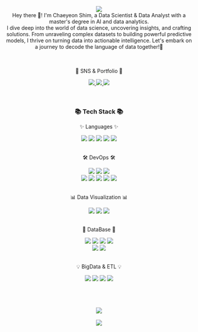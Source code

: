 

<div align=center>
	<img src="https://capsule-render.vercel.app/api?type=venom&color=6FC7E1&height=300&section=header&text=Chaeyeon's%20Github!&fontSize=90" />	
  <br>
  Hey there 👋! I'm Chaeyeon Shim, a Data Scientist & Data Analyst with a master's degree in AI and data analytics. 
  <br>
  I dive deep into the world of data science, uncovering insights, and crafting solutions. From unraveling complex datasets to building powerful predictive models, I thrive on turning data into actionable intelligence. Let's embark on a journey to decode the language of data together!🚀

</div>

<br>

<br>
<div align=center>
	<p>🎨 SNS & Portfolio 🎨</p>
</div>
<div align=center>
	<a href="https://www.linkedin.com/in/chaeyeonshim0930">
		<img src="https://img.shields.io/badge/LinkedIn-0A66C2?style=flat&logo=LinkedIn&logoColor=white" />
	</a>
	<a href="mailto:chaeyeon2367@gmail.com">
		<img src="https://img.shields.io/badge/Mail-30B980?style=flat&logo=Gmail&logoColor=white" />
	</a>
	<a href="https://www.instagram.com/chaeyeon__0930">
		<img src="https://img.shields.io/badge/Instagram-E4405F?style=flat&logo=Instagram&logoColor=white" />
	</a>
	<br>
</div>

<br>

<br>

<div align=center>
	<h3>📚 Tech Stack 📚</h3>
	<p>✨ Languages ✨</p>
</div>

<div align="center">
	<img src="https://img.shields.io/badge/Python-3776AB?style=flat&logo=Python&logoColor=white" />
	<img src="https://img.shields.io/badge/Tensorflow-FF6F00?style=flat&logo=Tensorflow&logoColor=white" />
	<img src="https://img.shields.io/badge/Pytorch-EE4C2C?style=flat&logo=Pytorch&logoColor=white" />
  <img src="https://img.shields.io/badge/Java-007396?style=flat&logo=Conda-Forge&logoColor=white" />
  <img src="https://img.shields.io/badge/LangChain-0891D1?style=flat&logo=Syncthing&logoColor=white" />  
</div>
<br>
<div align=center>
	<p>🛠 DevOps 🛠</p>
</div>
<div align=center>
	<img src="https://img.shields.io/badge/Pycharm-000000?style=flat&logo=Pycharm&logoColor=white" />
	<img src="https://img.shields.io/badge/Visual%20Studio%20Code-007ACC?style=flat&logo=VisualStudioCode&logoColor=white" />
  <img src="https://img.shields.io/badge/AWS Sagemaker-FF9900?style=flat&logo=Amazon EC2&logoColor=white" />
	<br>
	<img src="https://img.shields.io/badge/Google%20Cloud%20Composer-4285F4?style=flat&logo=Google Cloud Composer&logoColor=white" />
	<img src="https://img.shields.io/badge/AWS-232F3E?style=flat&logo=AmazonAWS&logoColor=white" />
  <img src="https://img.shields.io/badge/Microsoft Excel-217346?style=flat&logo=MicrosoftExcel&logoColor=white" />
	<img src="https://img.shields.io/badge/Git-F05032?style=flat&logo=Git&logoColor=white" />
  <img src="https://img.shields.io/badge/Bash-4EAA25?style=flat&logo=GNU Bash&logoColor=white" />
</div>
<br>
<div align=center>
	<p>📊 Data Visualization 📊</p>
</div>
<div align=center>
	<img src="https://img.shields.io/badge/Power%20BI-F2C811?style=flat&logo=Power BI&logoColor=white" />
	<img src="https://img.shields.io/badge/Plotly-3F4F75?style=flat&logo=Plotly&logoColor=white" />
	<img src="https://img.shields.io/badge/Streamlit-FF4B4B?style=flat&logo=Streamlit&logoColor=white" />
</div>
<br>
<div align=center>
	<p>📁 DataBase 📁</p>
</div>
<div align=center>
	<img src="https://img.shields.io/badge/MySQL-4479A1?style=flat&logo=MySQL&logoColor=white" />
	<img src="https://img.shields.io/badge/OracleSQL-F80000?style=flat&logo=Oracle&logoColor=white" />
	<img src="https://img.shields.io/badge/Google%20BigQuery-669DF6?style=flat&logo=Google BigQuery&logoColor=white" />
  <img src="https://img.shields.io/badge/MongoDB-47A248?style=flat&logo=MongoDB&logoColor=white" />
  <br>
  <img src="https://img.shields.io/badge/Pincecone-00B453?style=flat&logo=Pine Script&logoColor=white" />
  <img src="https://img.shields.io/badge/Chroma-FC521F?style=flat&logo=Chromatic&logoColor=white" />
</div>
<br>
<div align=center>
	<p>💡 BigData & ETL 💡</p>
</div>
<div align=center>
	<img src="https://img.shields.io/badge/Apache PySpark-E25A1C?style=flat&logo=Apache Spark&logoColor=white" />
	<img src="https://img.shields.io/badge/Apache Kafka-231F20?style=flat&logo=Apache Kafka&logoColor=white" />
	<img src="https://img.shields.io/badge/Apache Airflow-017CEE?style=flat&logo=Apache Airflow&logoColor=white" />
  <img src="https://img.shields.io/badge/Shell-FFD500?style=flat&logo=Shell&logoColor=white" />
</div>
<br>


<br>

<br>

<br>

<div align=center>
<img src="https://hits.seeyoufarm.com/api/count/incr/badge.svg?url=https%3A%2F%2Fgithub.com%2Fchaeyeon2367&count_bg=%23000000&title_bg=%23111010&icon=&icon_color=%23E7E7E7&title=Github&edge_flat=false)](https://hits.seeyoufarm.com" />

<br>
<br>

<img src="https://github-readme-stats.vercel.app/api?username=chaeyeon2367&show_icons=true">

</div>

<br>
<br>
<br>
<!--
**chaeyeon2367/chaeyeon2367** is a ✨ _special_ ✨ repository because its `README.md` (this file) appears on your GitHub profile.

Here are some ideas to get you started:

- 🔭 I’m currently working on ...
- 🌱 I’m currently learning ...
- 👯 I’m looking to collaborate on ...
- 🤔 I’m looking for help with ...
- 💬 Ask me about ...
- 📫 How to reach me: ...
- 😄 Pronouns: ...
- ⚡ Fun fact: ...
-->
